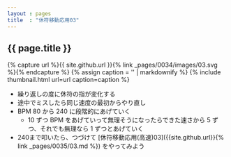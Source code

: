 ```yaml
---
layout : pages
title  : "休符移動応用03"
---
```


## {{ page.title }}

{% capture url %}{{ site.github.url }}{% link _pages/0034/images/03.svg %}{% endcapture %}
{% assign caption = '' | markdownify %}
{% include thumbnail.html url=url caption=caption %}

* 繰り返しの度に休符の指が変化する
* 途中でミスしたら同じ速度の最初からやり直し
* BPM 80 から 240 に段階的にあげていく
  * 10 ずつ BPM をあげていって無理そうになったらできた速さから 5 ずつ、それでも無理なら 1 ずつとあげていく
* 240まで叩いたら、つづけて [休符移動応用(高速)03]({{site.github.url}}{% link _pages/0035/03.md %}) をやってみよう
